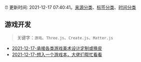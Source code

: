 :alarm_clock: 更新时间: 2021-12-17 07:40:41。[来源分类](../README.md)、[标签分类](../TAGS.md)、[时间分类](../TIMELINE.md)

## 游戏开发


> 关键字：`游戏`、`Three.js`、`Create.js`、`Matter.js`



- [2021-12-17-承接各类游戏美术设计定制或换皮](https://www.v2ex.com/t/822824) 
- [2021-12-17-想入一个游戏本，大佬们帮忙看看](https://www.v2ex.com/t/822799) 